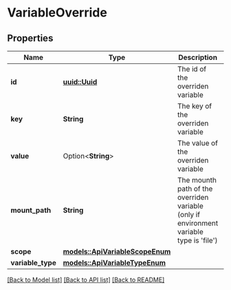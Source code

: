 # VariableOverride

## Properties

Name | Type | Description | Notes
------------ | ------------- | ------------- | -------------
**id** | [**uuid::Uuid**](uuid::Uuid.md) | The id of the overriden variable | 
**key** | **String** | The key of the overriden variable | 
**value** | Option<**String**> | The value of the overriden variable | [optional]
**mount_path** | **String** | The mounth path of the overriden variable (only if environment variable type is 'file') | 
**scope** | [**models::ApiVariableScopeEnum**](APIVariableScopeEnum.md) |  | 
**variable_type** | [**models::ApiVariableTypeEnum**](APIVariableTypeEnum.md) |  | 

[[Back to Model list]](../README.md#documentation-for-models) [[Back to API list]](../README.md#documentation-for-api-endpoints) [[Back to README]](../README.md)


